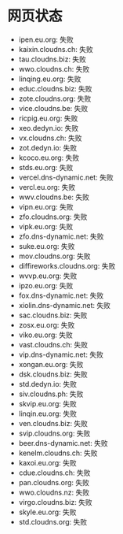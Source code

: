 # 网页状态
- ipen.eu.org: 失败
- kaixin.cloudns.ch: 失败
- tau.cloudns.biz: 失败
- wwo.cloudns.ch: 失败
- linqing.eu.org: 失败
- educ.cloudns.biz: 失败
- zote.cloudns.org: 失败
- vice.cloudns.be: 失败
- ricpig.eu.org: 失败
- xeo.dedyn.io: 失败
- vx.cloudns.ch: 失败
- zot.dedyn.io: 失败
- kcoco.eu.org: 失败
- stds.eu.org: 失败
- vercel.dns-dynamic.net: 失败
- vercl.eu.org: 失败
- wwv.cloudns.be: 失败
- vipn.eu.org: 失败
- zfo.cloudns.org: 失败
- vipk.eu.org: 失败
- zfo.dns-dynamic.net: 失败
- suke.eu.org: 失败
- mov.cloudns.org: 失败
- diffireworks.cloudns.org: 失败
- wvvp.eu.org: 失败
- ipzo.eu.org: 失败
- fox.dns-dynamic.net: 失败
- xiolin.dns-dynamic.net: 失败
- sac.cloudns.biz: 失败
- zosx.eu.org: 失败
- viko.eu.org: 失败
- vast.cloudns.ch: 失败
- vip.dns-dynamic.net: 失败
- xongan.eu.org: 失败
- dsk.cloudns.biz: 失败
- std.dedyn.io: 失败
- siv.cloudns.ph: 失败
- skvip.eu.org: 失败
- linqin.eu.org: 失败
- ven.cloudns.biz: 失败
- svip.cloudns.org: 失败
- beer.dns-dynamic.net: 失败
- kenelm.cloudns.ch: 失败
- kaxoi.eu.org: 失败
- cdue.cloudns.ch: 失败
- pan.cloudns.org: 失败
- wwo.cloudns.nz: 失败
- virgo.cloudns.biz: 失败
- skyle.eu.org: 失败
- std.cloudns.org: 失败
